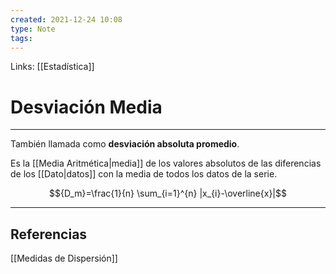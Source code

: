 ```yaml
---
created: 2021-12-24 10:08
type: Note
tags:
---
```


Links: [[Estadística]]

# Desviación Media
---

También llamada como **desviación absoluta promedio**.

Es la [[Media Aritmética|media]] de los valores absolutos de las diferencias de los [[Dato|datos]] con la media de todos los datos de la serie.

$${D_m}=\frac{1}{n} \sum_{i=1}^{n} |x_{i}-\overline{x}|$$

---

## Referencias
[[Medidas de Dispersión]]